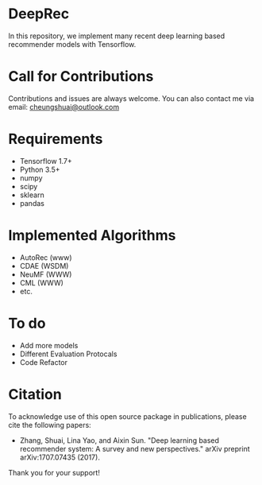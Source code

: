 # DeepRec
In this repository, we implement many recent deep learning based recommender models with Tensorflow.

# Call for Contributions
Contributions and issues are always welcome. You can also contact me via email: cheungshuai@outlook.com


# Requirements
* Tensorflow 1.7+
* Python 3.5+
* numpy
* scipy
* sklearn
* pandas

# Implemented Algorithms
* AutoRec (www)
* CDAE (WSDM)
* NeuMF (WWW)
* CML (WWW)
* etc.

# To do
* Add more models
* Different Evaluation Protocals
* Code Refactor

# Citation

To acknowledge use of this open source package in publications, please cite the 
following papers:

* Zhang, Shuai, Lina Yao, and Aixin Sun. "Deep learning based recommender system: A survey and new perspectives." arXiv preprint arXiv:1707.07435 (2017).

Thank you for your support!




